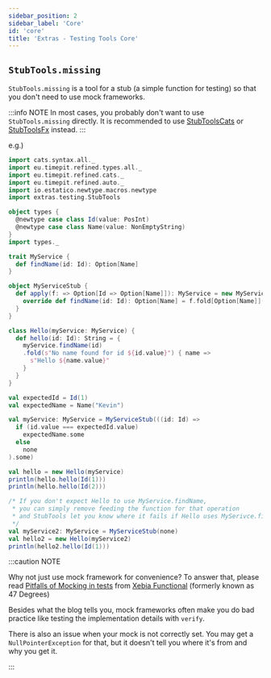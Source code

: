 ```yaml
---
sidebar_position: 2
sidebar_label: 'Core'
id: 'core'
title: 'Extras - Testing Tools Core'
---
```


## `StubTools.missing`
`StubTools.missing` is a tool for a stub (a simple function for testing) so that you don't need to use mock frameworks.

:::info NOTE
In most cases, you probably don't want to use `StubTools.missing` directly. It is recommended to use [StubToolsCats](cats) or [StubToolsFx](effectie) instead.
:::

e.g.)

```scala mdoc:reset-object:height=4
import cats.syntax.all._
import eu.timepit.refined.types.all._
import eu.timepit.refined.cats._
import eu.timepit.refined.auto._
import io.estatico.newtype.macros.newtype
import extras.testing.StubTools

object types {
  @newtype case class Id(value: PosInt)
  @newtype case class Name(value: NonEmptyString)
}
import types._

trait MyService {
  def findName(id: Id): Option[Name]
}

object MyServiceStub {
  def apply(f: => Option[Id => Option[Name]]): MyService = new MyService {
    override def findName(id: Id): Option[Name] = f.fold[Option[Name]](throw StubTools.missing)(_(id))
  }
}

class Hello(myService: MyService) {
  def hello(id: Id): String = {
    myService.findName(id)
    .fold(s"No name found for id ${id.value}") { name =>
      s"Hello ${name.value}"
    }
  }
}

val expectedId = Id(1)
val expectedName = Name("Kevin")

val myService: MyService = MyServiceStub(((id: Id) =>
  if (id.value === expectedId.value)
    expectedName.some
  else
    none
).some)
```
```scala mdoc:nest
val hello = new Hello(myService)
println(hello.hello(Id(1)))
println(hello.hello(Id(2)))
```

```scala mdoc:nest:crash:height=6
/* If you don't expect Hello to use MyService.findName,
 * you can simply remove feeding the function for that operation
 * and StubTools let you know where it fails if Hello uses MySerivce.findName.
 */
val myService2: MyService = MyServiceStub(none)
val hello2 = new Hello(myService2)
println(hello2.hello(Id(1)))
```

:::caution NOTE

Why not just use mock framework for convenience? To answer that, please read [Pitfalls of Mocking in tests](https://xebia.com/blog/pitfalls-mocking-tests-how-to-avoid) from [Xebia Functional](https://xebia.com) (formerly known as 47 Degrees)

Besides what the blog tells you, mock frameworks often make you do bad practice like testing the implementation details with `verify`.

There is also an issue when your mock is not correctly set. You may get a `NullPointerException` for that, but it doesn't tell you where it's from and why you get it.

:::


